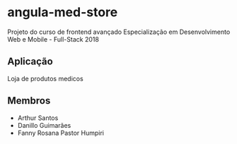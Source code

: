 # angula-med-store
Projeto do curso de frontend avançado Especialização em Desenvolvimento Web e Mobile - Full-Stack 2018

## Aplicação
Loja de produtos medicos

## Membros
* Arthur Santos
* Danillo Guimarães
* Fanny Rosana Pastor Humpiri
